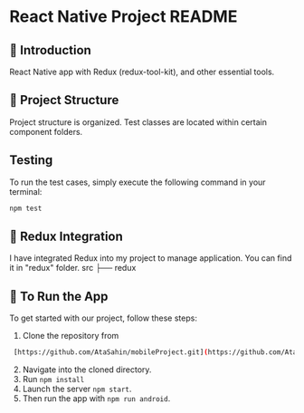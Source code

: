 # React Native Project README

## 🚀 Introduction
 React Native app with  Redux (redux-tool-kit), and other essential tools.

## 📂 Project Structure
Project structure is organized.
Test classes are located within certain component folders.

## Testing
To run the test cases, simply execute the following command in your terminal:

```bash
npm test
```

## 🔄  Redux Integration
I have integrated Redux into my project to manage application. You can find it in "redux" folder.
src
├── redux


## 🚀 To Run the App
To get started with our project, follow these steps:

1. Clone the repository from
```bash
 [https://github.com/AtaSahin/mobileProject.git](https://github.com/AtaSahin/mobileProject.git)
```
2. Navigate into the cloned directory.
3. Run `npm install` 
4. Launch the server `npm start`.
5. Then run the app with `npm run android`.


